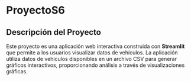 # ProyectoS6

## Descripción del Proyecto

Este proyecto es una aplicación web interactiva construida con **Streamlit** que permite a los usuarios visualizar datos de vehículos. La aplicación utiliza datos de vehículos disponibles en un archivo CSV para generar gráficos interactivos, proporcionando análisis a través de visualizaciones gráficas.
